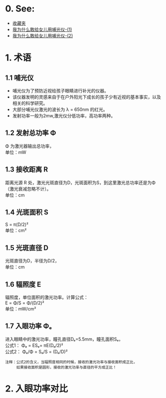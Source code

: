 # 0. See:
  - [收藏夹](https://www.zhihu.com/collection/751819741)    
  - [我为什么敢给女儿用哺光仪-(1)](https://www.zhihu.com/zvideo/1389574125518639104)   
  - [我为什么敢给女儿用哺光仪-(2)](https://www.zhihu.com/zvideo/1389575207279968256)   

# 1. 术语
## 1.1 哺光仪   
  - 哺光仪为了预防近视给孩子眼睛进行补光的仪器。
  - 该仪器发明的灵感来自于在户外阳光下成长的孩子少有近视的基本事实，以及相关的科学研究。
  - 大部分哺光仪激光的波长为 λ = 650nm 的红光。
  - 发射功率一般为2mw,激光仪分低功率，高功率两种。
     
## 1.2 发射总功率 Φ 
Φ 为激光器输出总功率，   
单位：mW
    
## 1.3 接收距离 R
距离光源 R 处，激光光斑直径为D，光斑面积为S，到这里激光总功率还是为Φ（激光衰减忽略不计）。   
单位：cm
    
## 1.4 光斑面积 S
S = π(D/2)²   
单位：cm²  
   
## 1.5 光斑直径 D
光斑直径为D，半径为D/2，  
单位：cm  
   
## 1.6 辐照度 E
辐照度，单位面积的激光功率。计算公式：   
E = Φ/S = Φ/(D/2)²   
单位：mW/cm²   
   
## 1.7 入眼功率 Φₑ
进入眼睛中的激光功率，瞳孔直径Dₑ=5.5mm，瞳孔面积Sₑ，   
公式1： Φₑ = ESₑ= πE(Dₑ/2)²   
公式2： Φₑ/Φ = Sₑ/S = (Dₑ/D)²   
```
注释：公式2的含义，当辐照度相同的时候，接收的激光功率与接收面积成正比，   
     如果接收面积是圆形，接收的激光功率与直径的平方成正比！
```

# 2. 入眼功率对比
